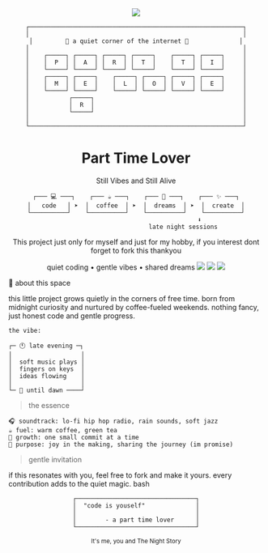 <div align="center"> <img src="https://media0.giphy.com/media/v1.Y2lkPTc5MGI3NjExamVnazJoYm0zZGlqeGUwamIxaTVzNzV5bTZjOWxjendkc2Zsd3B0ZSZlcD12MV9pbnRlcm5hbF9naWZfYnlfaWQmY3Q9Zw/QU7IFSUto0kIV0l5H8/giphy.gif">

    ┌───────────────────────────────────────────────────────────┐
    │                                                           │
    │         🌙 a quiet corner of the internet 🌙              │
    │                                                           │
    │    ┌─────┐ ┌─────┐ ┌─────┐ ┌─────┐    ┌─────┐ ┌─────┐     │
    │    │  P  │ │  A  │ │  R  │ │  T  │    │  T  │ │  I  │     │
    │    └─────┘ └─────┘ └─────┘ └─────┘    └─────┘ └─────┘     │
    │    ┌─────┐ ┌─────┐    ┌─────┐ ┌─────┐ ┌─────┐ ┌─────┐     │
    │    │  M  │ │  E  │    │  L  │ │  O  │ │  V  │ │  E  │     │
    │    └─────┘ └─────┘    └─────┘ └─────┘ └─────┘ └─────┘     │
    │           ┌─────┐                                         │
    │           │  R  │                                         │
    │           └─────┘                                         │
    │                                                           │
    └───────────────────────────────────────────────────────────┘

</div> <h1 align="center">Part Time Lover</h1> <div align="center">

  Still Vibes and Still Alive 

    ┌─── 💻 ───┐    ┌─── ☕ ───┐    ┌─── 🌙 ───┐    ┌─── ✨ ───┐
    │   code   │ ➤  │  coffee  │ ➤  │  dreams  │ ➤  │  create  │
    └──────────┘    └──────────┘    └──────────┘    └──────────┘
                                       ⬇️
                              late night sessions

</div> <p align="center"> This project just only for myself and just for my hobby, if you interest dont forget to fork this thankyou </p> <div align="center">

quiet coding • gentle vibes • shared dreams
<img src="https://img.shields.io/badge/☕-coffee_powered-8B4513?style=flat&logoColor=white"/> <img src="https://img.shields.io/badge/🎧-lofi_coded-9370DB?style=flat&logoColor=white"/> <img src="https://img.shields.io/badge/🌙-night_owl-191970?style=flat&logoColor=white"/> </div>
👾 about this space

this little project grows quietly in the corners of free time. born from midnight curiosity and nurtured by coffee-fueled weekends. nothing fancy, just honest code and gentle progress.

    the vibe:
    
    ┌─ 🕚 late evening ─┐
    │                   │
    │  soft music plays │
    │  fingers on keys  │      
    │  ideas flowing    │
    │                   │
    └─ 🌙 until dawn ────┘

> the essence

    🎧 soundtrack: lo-fi hip hop radio, rain sounds, soft jazz
    ☕ fuel: warm coffee, green tea
    🌱 growth: one small commit at a time
    💝 purpose: joy in the making, sharing the journey (im promise)

> gentle invitation

if this resonates with you, feel free to fork and make it yours. every contribution adds to the quiet magic.
bash


<div align="center">

    ┌─────────────────────────────────┐
    │  "code is youself"              │
    │                                 │
    │        - a part time lover      │
    └─────────────────────────────────┘

<sub> It's me, you and The Night Story</sub>
</div>

